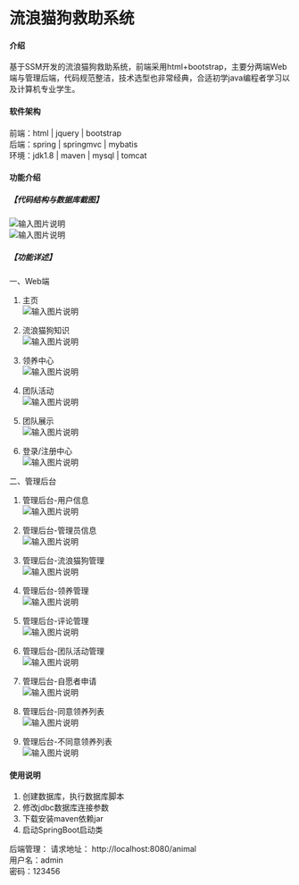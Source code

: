 # 流浪猫狗救助系统

#### 介绍
基于SSM开发的流浪猫狗救助系统，前端采用html+bootstrap，主要分两端Web端与管理后端，代码规范整洁，技术选型也非常经典，合适初学java编程者学习以及计算机专业学生。


#### 软件架构
前端：html | jquery | bootstrap  
后端：spring | springmvc | mybatis  
环境：jdk1.8 | maven | mysql | tomcat      


#### 功能介绍
##### 【代码结构与数据库截图】
![输入图片说明](images/image1.png)  
![输入图片说明](images/image2.png)  

##### 【功能详述】 
一、Web端  
  1. 主页  
![输入图片说明](images/image3.png)

  2. 流浪猫狗知识  
![输入图片说明](images/image4.png)

  3. 领养中心  
![输入图片说明](images/image5.png)

  4. 团队活动  
![输入图片说明](images/image6.png)

  5. 团队展示  
![输入图片说明](images/image7.png)

  6. 登录/注册中心  
![输入图片说明](images/image8.png)

二、管理后台  
  1. 管理后台-用户信息  
![输入图片说明](images/image9.png)

  2. 管理后台-管理员信息  
![输入图片说明](images/image10.png)

  3. 管理后台-流浪猫狗管理  
![输入图片说明](images/image11.png)

  4. 管理后台-领养管理  
![输入图片说明](images/image12.png)

  5. 管理后台-评论管理  
![输入图片说明](images/image13.png)

  6. 管理后台-团队活动管理  
![输入图片说明](images/image14.png)

  7. 管理后台-自愿者申请  
![输入图片说明](images/image15.png)

  8. 管理后台-同意领养列表  
![输入图片说明](images/image16.png)

  9. 管理后台-不同意领养列表  
![输入图片说明](images/image17.png)


#### 使用说明
1. 创建数据库，执行数据库脚本  
2. 修改jdbc数据库连接参数  
3. 下载安装maven依赖jar  
4. 启动SpringBoot启动类  

后端管理： 
    请求地址： http://localhost:8080/animal  
    用户名：admin    
    密码：123456    

